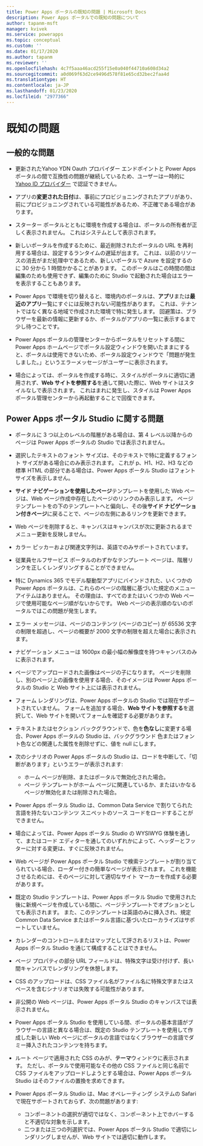 ```yaml
---
title: Power Apps ポータルの既知の問題 | Microsoft Docs
description: Power Apps ポータルでの既知の問題について
author: tapanm-msft
manager: kvivek
ms.service: powerapps
ms.topic: conceptual
ms.custom: ''
ms.date: 01/17/2020
ms.author: tapanm
ms.reviewer: ''
ms.openlocfilehash: 4c7f5aaa46acd255f15e0a040f44710a608d34a2
ms.sourcegitcommit: a0d069f63d2ce9496d578f81e65cd32bec2faa4d
ms.translationtype: HT
ms.contentlocale: ja-JP
ms.lasthandoff: 01/23/2020
ms.locfileid: "2977366"
---
```

# <a name="known-issues"></a>既知の問題


## <a name="general-issues"></a>一般的な問題

- 更新されたYahoo YDN Oauth プロバイダー エンドポイントと Power Apps ポータルの間で互換性の問題が継続しているため、ユーザーは一時的に [Yahoo ID プロバイダー](./configure/configure-oauth2-settings.md#yahoo-ydn-app-settings) で認証できません。

- アプリの**変更された日付**は、事前にプロビジョニングされたアプリがあり、前にプロビジョニングされている可能性があるため、不正確である場合があります。

- スターター ポータルとともに環境を作成する場合は、ポータルの所有者が正しく表示されません。 これはシステムとして表示されます。

- 新しいポータルを作成するために、最近削除されたポータルの URL を再利用する場合は、設定するランタイムの遅延が出ます。 これは、以前のリソースの消去がまだ処理中であるため、新しいポータルで Azure を設定するのに 30 分から 1 時間かかることがあります。 このポータルはこの時間の間は編集のためも使用できず、編集のために Studio で起動された場合はエラーを表示することもあります。

- Power Apps で環境を切り替えると、環境内のポータルは、**アプリ**または**最近のアプリ**一覧にすぐには反映されない可能性があります。 これは、テナントではなく異なる地域で作成された環境で特に発生します。 回避策は、ブラウザーを最新の情報に更新するか、ポータルがアプリの一覧に表示するまで少し待つことです。

- Power Apps ポータルの管理センターからポータルをリセットする間に Power Apps ホームページでポータル設定ウィンドウを開いたままにすると、ポータルは使用できないため、ポータル設定ウィンドウで「問題が発生しました。」というエラーメッセージがユーザーに表示されます。

- 場合によっては、ポータルを作成する時に、スタイルがポータルに適切に適用されず、**Web サイトを参照する**を通して開いた際に、Web サイトはスタイルなしで表示されます。 これはまれに発生し、スタイルは Power Apps ポータル管理センターから再起動することで回復できます。

## <a name="power-apps-portals-studio-issues"></a>Power Apps ポータル Studio に関する問題

- ポータルに 3 つ以上のレベルの階層がある場合は、第 4 レベル以降からのページは Power Apps ポータルの Studio では表示されません。

- 選択したテキストのフォント サイズは、そのテキストで特に定義するフォント サイズがある場合にのみ表示されます。 これが p、H1、H2、H3 などの標準 HTML の部分である場合は、Power Apps ポータル Studio はフォント サイズを表示しません。

- **サイド ナビゲーションを使用したページ**テンプレートを使用した Web ページは、Web ページ作成中存在したページのリンクのみ表示します。 ページ テンプレートをの下のテンプレートへと偏向し、その後**サイド ナビゲーション付きページ**に戻ることで、ページの左側にあるリンクを更新できます。

- Web ページを削除すると、キャンバスはキャンバスが次に更新されるまでメニュー更新を反映しません。

- カラー ピッカーおよび関連文字列は、英語でのみサポートされています。

- 従業員セルフサービス ポータルのわずかなテンプレート ページは、階層リンクを正しくレンダリングすることができません。

- 特に Dynamics 365 でモデル駆動型アプリにバインドされた、いくつかの Power Apps ポータルは、これらのページの階層に基づいた規定のメニュー アイテムはありません。 その理由は、すべてのまたはいくつかの Web ページで使用可能なページ順がないからです。 Web ページの表示順のないのポータルではこの問題が発生します。

- エラー メッセージは、ページのコンテンツ (ページのコピー) が 65536 文字の制限を超過し、ページの概要が 2000 文字の制限を超えた場合に表示されます。

- ナビゲーション メニューは 1600px の最小幅の解像度を持つキャンバスのみに表示されます。

- ページでアップロードされた画像はページの子になります。 ページを削除し、別のページ上の画像を使用する場合、そのイメージは Power Apps ポータルの Studio と Web サイト上には表示されません。

- フォーム レンダリングは、Power Apps ポータルの Studio では現在サポートされていません。 フォームを追加する場合、**Web サイトを参照する**を選択して、Web サイトを開いてフォームを確認する必要があります。

- テキストまたはセクション バックグラウンドで、色を**色なし**に変更する場合、Power Apps ポータルの Studio は、バックグラウンド 色またはフォント色などの関連した属性を削除せずに、値を null にします。

- 次のシナリオの Power Apps ポータルの Studio は、ロードを中断して、「切断があります」というエラーが表示されます:
    - ホーム ページが削除、またはポータルで無効化された場合。
    - ページ テンプレートがホーム ページに関連しているか、またはいかなるページが無効化または削除された場合。

- Power Apps ポータル Studio は、Common Data Service で割りてられた言語を持たないコンテンツ スニペットのソース コードをロードすることができません。

- 場合によっては、Power Apps ポータル Studio の WYSIWYG 体験を通して、またはコード エディターを通してのいずれかによって、ヘッダーとフッターに対する変更は、すぐに反映されません。

- Web ページが Power Apps ポータル Studio で検索テンプレートが割り当てられている場合、ローダー付きの簡単なページが表示されます。 これを機能させるためには、そのページに対して適切なサイト マーカーを作成する必要があります。

- 既定の Studio テンプレートは、Power Apps ポータル Studio で使用された後に新規ページを作成している間に、ページテンプレ―トでオプションとしても表示されます。 また、このテンプレートは英語のみに挿入され、規定 Common Data Service またはポータル言語に基づいたローカライズはサポートしていません。

- カレンダーのコントロールまたはマップとして評されるリストは、Power Apps ポータル Studio を通じて構成することはできません。

- ページ プロパティの部分 URL フィールドは、特殊文字は受け付けず、長い間キャンバスでレンダリングを休憩します。 

- CSS のアップロードは、CSS ファイル名がファイル名に特殊文字またはスペースを含むシナリオでは失敗する可能性があります。

- 非公開の Web ページは、Power Apps ポータル Studio のキャンバスでは表示されません。

- Power Apps ポータル Studio を使用している間、ポータルの基本言語がブラウザーの言語と異なる場合は、既定の Studio テンプレートを使用して作成した新しい Web ページにポータルの言語ではなくブラウザーの言語でダミー挿入されたコンテンツを持ちます。

- ルート ページで適用された CSS のみが、**テーマ**ウィンドウに表示されます。 ただし、ポータルで使用可能なその他の CSS ファイルと同じ名前で CSS ファイルをアップロードしようとする場合は、Power Apps ポータル Studio はそのファイルの置換を求めてきます。

- Power Apps ポータル Studio は、Mac オペレーティング システムの Safari で現在サポートされておらず、次の問題があります:
    - コンポーネントの選択が適切ではなく、コンポーネント上でホバーすると不適切な対象を示します。
    - 二つまたは三つの列選択では、Power Apps ポータル Studio で適切にレンダリングしませんが、Web サイトでは適切に動作します。

